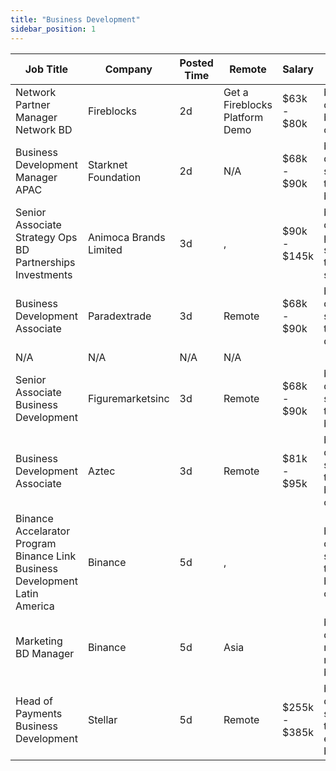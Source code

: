 ```yaml
---
title: "Business Development"
sidebar_position: 1
---
```


| Job Title | Company | Posted Time | Remote | Salary | Tags | Apply Link |
|-----------|---------|-------------|--------|--------|------|------------|
| Network Partner Manager Network BD | Fireblocks | 2d | Get a Fireblocks Platform Demo | $63k - $80k | business development, blockchain, crypto | [Apply](https://web3.career/network-partner-manager-network-bd-fireblocks/97822) |
| Business Development Manager APAC | Starknet Foundation | 2d | N/A | $68k - $90k | business development, sales, non tech, remote, blockchain | [Apply](https://web3.career/business-development-manager-apac-starknet/97789) |
| Senior Associate Strategy Ops BD Partnerships Investments | Animoca Brands Limited | 3d | , | $90k - $145k | business development, partnership, sales, non tech, strategy | [Apply](https://web3.career/senior-associate-strategy-ops-bd-partnerships-investments-animocabrands/97767) |
| Business Development Associate | Paradextrade | 3d | Remote | $68k - $90k | business development, sales, non tech, crypto, defi | [Apply](https://web3.career/business-development-associate-paradextrade/97728) |
| N/A | N/A | N/A | N/A |  |  | [Apply](https://web3.career/metana) |
| Senior Associate Business Development | Figuremarketsinc | 3d | Remote | $68k - $90k | business development, sales, non tech, senior, blockchain | [Apply](https://web3.career/senior-associate-business-development-figuremarketsinc/97714) |
| Business Development Associate | Aztec | 3d | Remote | $81k - $95k | business development, sales, non tech, blockchain, crypto | [Apply](https://web3.career/business-development-associate-aztec/97708) |
| Binance Accelarator Program Binance Link Business Development Latin America | Binance | 5d | , |  | business development, sales, non tech, blockchain, crypto | [Apply](https://web3.career/binance-accelarator-program-binance-link-business-development-latin-america-binance/97625) |
| Marketing BD Manager | Binance | 5d | Asia |  | business development, marketing, non tech, blockchain | [Apply](https://web3.career/marketing-bd-manager-binance/97608) |
| Head of Payments Business Development | Stellar | 5d | Remote | $255k - $385k | business development, sales, non tech, executive, blockchain | [Apply](https://web3.career/head-of-payments-business-development-stellar/97571) |
